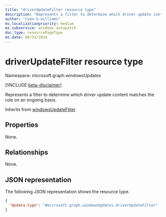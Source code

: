 ```yaml
---
title: "driverUpdateFilter resource type"
description: "Represents a filter to determine which driver update content matches the rule on an ongoing basis."
author: "ryan-k-williams"
ms.localizationpriority: medium
ms.subservice: windows-autopatch
doc_type: resourcePageType
ms.date: 08/31/2024
---
```


# driverUpdateFilter resource type

Namespace: microsoft.graph.windowsUpdates

[!INCLUDE [beta-disclaimer](../../includes/beta-disclaimer.md)]

Represents a filter to determine which driver update content matches the rule on an ongoing basis.

Inherits from [windowsUpdateFilter](../resources/windowsupdates-windowsupdatefilter.md).

## Properties
None.

## Relationships
None.

## JSON representation
The following JSON representation shows the resource type.
<!-- {
  "blockType": "resource",
  "@odata.type": "microsoft.graph.windowsUpdates.driverUpdateFilter"
}
-->
``` json
{
  "@odata.type": "#microsoft.graph.windowsUpdates.driverUpdateFilter"
}
```
